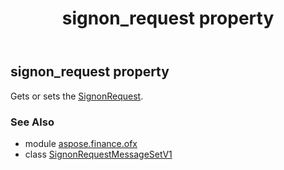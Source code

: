 ﻿---
title: signon_request property
second_title: Aspose.Finance for Python via .NET API References
description: 
type: docs
weight: 50
url: /python-net/aspose.finance.ofx/signonrequestmessagesetv1/signon_request/
is_root: false
---

## signon_request property


Gets or sets the [SignonRequest](/finance/python-net/aspose.finance.ofx.signon/signonrequest).

### See Also
* module [aspose.finance.ofx](../../)
* class [SignonRequestMessageSetV1](/finance/python-net/aspose.finance.ofx/signonrequestmessagesetv1)
